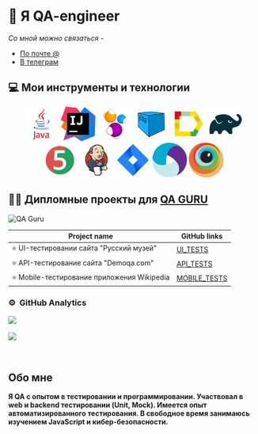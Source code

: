 # 👋 Я QA-engineer
*Со мной можно связаться -*
- [По почте @](2231790@mail.ru)
- [В телеграм](https://t.me/ASTusername)

## :computer: Мои инструменты и технологии
 <p align="center">
<a href="https://www.java.com/"><img src="/media/java.svg" width="70" height="70"  alt="Java"/></a>
<a href="https://www.jetbrains.com/idea/"><img src="media/IJ.svg" width="70" height="70"  alt="IDEA"/></a>
<a href="https://www.selenide.org/"><img src="media/Selenide.svg" width="70" height="70" alt="Selenide" title="Selenide"/></a> 
<a href="https://aerokube.com/selenoid/"><img src="media/Selenoid.svg" width="70" height="70"  alt="Selenoid"/></a>
<a href="https://github.com/allure-framework"><img src="media/allure.svg" width="70" height="70"  alt="Allure"/></a>
<a href="https://gradle.org/"><img src="media/gradle.svg" width="70" height="70"  alt="Gradle"/></a>
<a href="https://junit.org/junit5/"><img src="media/jUnit5.svg" width="70" height="70"  alt="JUnit 5"/></a>
<a href="https://www.jenkins.io/"><img src="media/jenkins.svg" width="70" height="70"  alt="Jenkins"/></a>
<a href="https://www.atlassian.com/software/jira/"><img src="media/Jira.svg" width="70" height="70" alt="Jira" title="Jira"/></a> 
<a href="https://appium.io/docs/en/latest/"><img src="media/appium.svg" width="70" height="70" alt="Appium" title="Appium"/></a> 
<a href="https://www.browserstack.com/"><img src="media/Browserstack.svg" width="70" height="70" alt="BrowserStack" title="BrowserStack"/></a> 
</p>

## :man_student: Дипломные проекты для [QA GURU](https://qa.guru/)

<p align="left">  
 <img src="https://avatars.githubusercontent.com/u/65260527?s=200&v=4" title="QA Guru" alt="QA Guru" width="70" height="70"/>&nbsp;
</p>
 
  | Project name                                       | GitHub links                                                  |
  |---------------------------------------------------------------|---------------------------------------------------------------|
  | :star:    UI-тестировании сайта "Русский музей"    | [UI_TESTS](https://github.com/ASTusername/UI_project)         |  
  | :star:    API-тестирование сайта "Demoqa.com"      | [API_TESTS](https://github.com/ASTusername/API_project)       |  
  | :star:    Mobile-тестирование приложения Wikipedia | [MOBILE_TESTS](https://github.com/ASTusername/mobile_project) |  






### ⚙️ &nbsp;GitHub Analytics

![](https://github-profile-summary-cards.vercel.app/api/cards/repos-per-language?username=ASTusername&theme=solarized_dark)

![](https://github-profile-summary-cards.vercel.app/api/cards/stats?username=ASTusername&theme=solarized_dark)


![]()
![]()
![]()

## Обо мне
**Я QA c опытом в тестировании и программировании. Участвовал в web и backend тестировании (Unit, Mock). Имеется опыт автоматизированного тестирования. В свободное время занимаюсь изучением JavaScript и кибер-безопасности.**
